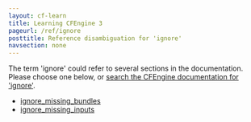 ```yaml
---
layout: cf-learn
title: Learning CFEngine 3
pageurl: /ref/ignore
posttitle: Reference disambiguation for 'ignore'
navsection: none
---
```


The term 'ignore' could refer to several sections in the documentation. Please choose one below, or
[search the CFEngine documentation for 'ignore'](http://cfengine.com/docs/3.5/search.html?q=ignore).

- [ignore_missing_bundles](http://cfengine.com/docs/3.5/reference-components.html#ignore_missing_bundles)
- [ignore_missing_inputs](http://cfengine.com/docs/3.5/reference-components.html#ignore_missing_inputs)
